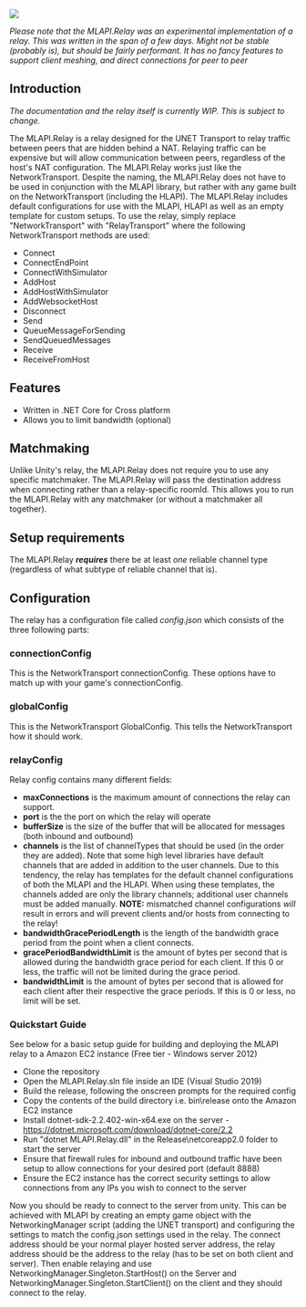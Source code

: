 
![](https://i.imgur.com/dJdKQYn.png)

_Please note that the MLAPI.Relay was an experimental implementation of a relay. This was written in the span of a few days. Might not be stable (probably is), but should be fairly performant. It has no fancy features to support client meshing, and direct connections for peer to peer_

## Introduction
_The documentation and the relay itself is currently WIP. This is subject to change._

The MLAPI.Relay is a relay designed for the UNET Transport to relay traffic between peers that are hidden behind a NAT. Relaying traffic can be expensive but will allow communication between peers, regardless of the host's NAT configuration. The MLAPI.Relay works just like the NetworkTransport. Despite the naming, the MLAPI.Relay does not have to be used in conjunction with the MLAPI library, but rather with any game built on the NetworkTransport (including the HLAPI). The MLAPI.Relay includes default configurations for use with the MLAPI, HLAPI as well as an empty template for custom setups. To use the relay, simply replace "NetworkTransport" with "RelayTransport" where the following NetworkTransport methods are used:
* Connect
* ConnectEndPoint
* ConnectWithSimulator
* AddHost
* AddHostWithSimulator
* AddWebsocketHost
* Disconnect
* Send
* QueueMessageForSending
* SendQueuedMessages
* Receive
* ReceiveFromHost

## Features
* Written in .NET Core for Cross platform
* Allows you to limit bandwidth (optional)

## Matchmaking
Unlike Unity's relay, the MLAPI.Relay does not require you to use any specific matchmaker. The MLAPI.Relay will pass the destination address when connecting rather than a relay-specific roomId. This allows you to run the MLAPI.Relay with any matchmaker (or without a matchmaker all together).

## Setup requirements
The MLAPI.Relay ***requires*** there be at least _one_ reliable channel type (regardless of what subtype of reliable channel that is).

## Configuration
The relay has a configuration file called *config.json* which consists of the three following parts:

### connectionConfig

This is the NetworkTransport connectionConfig. These options have to match up with your game's connectionConfig.

### globalConfig

This is the NetworkTransport GlobalConfig. This tells the NetworkTransport how it should work.

### relayConfig

Relay config contains many different fields:

* **maxConnections** is the maximum amount of connections the relay can support. 
* **port** is the the port on which the relay will operate
* **bufferSize** is the size of the buffer that will be allocated for messages (both inbound and outbound)
* **channels** is the list of channelTypes that should be used (in the order they are added). Note that some high level libraries have default channels that are added in addition to the user channels. Due to this tendency, the relay has templates for the default channel configurations of both the MLAPI and the HLAPI. When using these templates, the channels added are only the library channels; additional user channels must be added manually. **NOTE:** mismatched channel configurations *will* result in errors and will prevent clients and/or hosts from connecting to the relay!
* **bandwidthGracePeriodLength** is the length of the bandwidth grace period from the point when a client connects.
* **gracePeriodBandwidthLimit** is the amount of bytes per second that is allowed during the bandwidth grace period for each client. If this 0 or less, the traffic will not be limited during the grace period.
* **bandwidthLimit** is the amount of bytes per second that is allowed for each client after their respective the grace periods. If this is 0 or less, no limit will be set.

### Quickstart Guide

See below for a basic setup guide for building and deploying the MLAPI relay to a Amazon EC2 instance (Free tier - Windows server 2012)

* Clone the repository
* Open the MLAPI.Relay.sln file inside an IDE (Visual Studio 2019)
* Build the release, following the onscreen prompts for the required config
* Copy the contents of the build directory i.e. bin\release onto the Amazon EC2 instance
* Install dotnet-sdk-2.2.402-win-x64.exe on the server - https://dotnet.microsoft.com/download/dotnet-core/2.2
* Run "dotnet MLAPI.Relay.dll" in the Release\netcoreapp2.0 folder to start the server
* Ensure that firewall rules for inbound and outbound traffic have been setup to allow connections for your desired port (default 8888)
* Ensure the EC2 instance has the correct security settings to allow connections from any IPs you wish to connect to the server

Now you should be ready to connect to the server from unity. This can be achieved with MLAPI by creating an empty game object with the NetworkingManager script (adding the UNET transport) and configuring the settings to match the config.json settings used in the relay. The connect address should be your normal player hosted server address, the relay address should be the address to the relay (has to be set on both client and server). Then enable relaying and use NetworkingManager.Singleton.StartHost() on the Server and NetworkingManager.Singleton.StartClient() on the client and they should connect to the relay.
